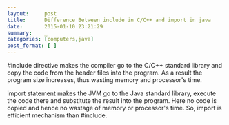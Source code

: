 ```yaml
---
layout:     post
title:      Difference Between include in C/C++ and import in java
date:       2015-01-10 23:21:29
summary:    _
categories: [computers,java]
post_format: [ ]
---
```


 #include directive makes the compiler go to the C/C++ standard library and copy the code from the header files into the program. As a result the program size increases, thus wasting memory and processor's time.

 import statement makes the JVM go to the Java standard library, execute the code there and substitute the result into the program. Here no code is copied and hence no wastage of memory or processor's time. So, import is efficient mechanism than #include.
